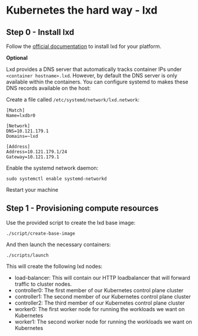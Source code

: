 # Kubernetes the hard way - lxd

## Step 0 - Install lxd

Follow the [official documentation](https://linuxcontainers.org/lxd/getting-started-cli)
to install lxd for your platform.

**Optional**

Lxd provides a DNS server that automatically tracks container IPs under
`<container hostname>.lxd`. However, by default the DNS server is only available
within the containers. You can configure systemd to makes these DNS records
available on the host:

Create a file called `/etc/systemd/network/lxd.network`:
```
[Match]
Name=lxdbr0

[Network]
DNS=10.121.179.1
Domains=~lxd

[Address]
Address=10.121.179.1/24
Gateway=10.121.179.1
```

Enable the systemd network daemon:
```
sudo systemctl enable systemd-networkd
```

Restart your machine


## Step 1 - Provisioning compute resources

Use the provided script to create the lxd base image:
```
./script/create-base-image
```

And then launch the necessary containers:
```
./scripts/launch
```

This will create the following lxd nodes:
 - load-balancer: This will contain our HTTP loadbalancer that will forward
   traffic to cluster nodes.
 - controller0: The first member of our Kubernetes control plane cluster
 - controller1: The second member of our Kubernetes control plane cluster
 - controller2: The third member of our Kubernetes control plane cluster
 - worker0: The first worker node for running the workloads we want on Kubernetes
 - worker1: The second worker node for running the workloads we want on Kubernetes
